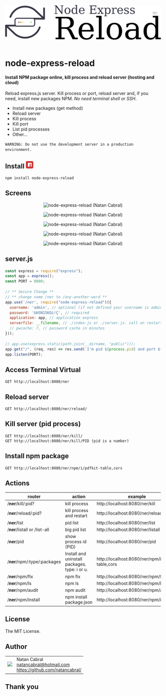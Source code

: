 <p align="center">
  <br/>
  <br/>
  <img src="https://github.com/natancabral/node-express-reload/blob/main/images/logo.png" alt="node-express-reload (Natan Cabral)"/>
  <br/>
  <br/>
</p>

# node-express-reload
#### Install NPM package online, kill process and reload server (hosting and cloud)
Reload express.js server. Kill process or port, reload server and, if you need, install new packages NPM. *No need terminal shell or SSH*.

- Install new packages (get method)
- Reload server
- Kill process
- Kill port
- List pid processes
- Other...

`WARNING: Do not use the development server in a production environment.`

## Install [<img src="https://github.com/natancabral/node-express-reload/blob/main/public/images/npm-tile.png">](https://www.npmjs.com/package/node-express-reload)

```shell
npm install node-express-reload
```

## Screens

<p align="center">
  <img src="https://github.com/natancabral/node-express-reload/blob/main/images/signin.png" alt="node-express-reload (Natan Cabral)"/>
</p>
<p align="center">
  <img src="https://github.com/natancabral/node-express-reload/blob/main/images/help.png" alt="node-express-reload (Natan Cabral)"/>
</p>
<p align="center">
  <img src="https://github.com/natancabral/node-express-reload/blob/main/images/reload.png" alt="node-express-reload (Natan Cabral)"/>
</p>
<p align="center">
  <img src="https://github.com/natancabral/node-express-reload/blob/main/images/npm-ls.png" alt="node-express-reload (Natan Cabral)"/>
</p>
<p align="center">
  <img src="https://github.com/natancabral/node-express-reload/blob/main/images/npm-ls.png" alt="node-express-reload (Natan Cabral)"/>
</p>

## server.js

```js
const express = require("express");
const app = express();
const PORT = 8080;

// ** Secure Change **
// ** change name /ner to /any-another-word **
app.use('/ner', require("node-express-reload")({
  username: 'admin', // optional (if not defined your username is admin)
  password: '&HSN15KQi!Ç', // required
  application: app, // application express
  serverfile: __filename, // ./index.js or ./server.js. call on restart
  // pwcache: 7, // password cache in minutes
}));

// app.use(express.static(path.join(__dirname, "public")));
app.get("/", (req, res) => res.send(`I'm pid ${process.pid} and port ${PORT}`));
app.listen(PORT);
```

<!-- 
## output

```shell
> I'm pid 849113 and port 8080
```
--> 

## Access Terminal Virtual
```
GET http://localhost:8080/ner
```

## Reload server
```
GET http://localhost:8080/ner/reload/
```

## Kill server (pid process)

```
GET http://localhost:8080/ner/kill/
GET http://localhost:8080/ner/kill/PID (pid is a number)
```

## Install npm package

```
GET http://localhost:8080/ner/npm/i/pdfkit-table,cors
```

<!-- 
## output

```shell
reload requested 👍
...
reload complete ✅
```
-->

## Actions

<!-- | /**ner**/secure | You need set permission to enter | http://localhost:8080/ner/secure | -->


| router | action | example |
| -------| -------| --------|
| /**ner**/kill/:pid? | kill process | http://localhost:8080/ner/kill |
| /**ner**/reload/:pid? | kill process and restart | http://localhost:8080/ner/reload |
| /**ner**/list | pid list | http://localhost:8080/ner/list |
| /**ner**/listall or /list-all | big pid list | http://localhost:8080/ner/listall |
| /**ner**/pid | show process id (PID) | http://localhost:8080/ner/pid |
| /**ner**/npm/:type/:packages | Install and uninstall packages. type: i or u. | http://localhost:8080/ner/npm/i/pdfkit-table,cors |
| /**ner**/npm/fix | npm fix | http://localhost:8080/ner/npm/fix |
| /**ner**/npm/ls | npm ls | http://localhost:8080/ner/npm/ls |
| /**ner**/npm/audit | npm audit | http://localhost:8080/ner/npm/audit |
| /**ner**/npm/install | npm install package.json | http://localhost:8080/ner/npm/install |

## License

The MIT License.

## Author

<table>
  <tr>
    <td>
      <img src="https://github.com/natancabral.png?s=100" width="100"/>
    </td>
    <td>
      Natan Cabral<br />
      <a href="mailto:natancabral@hotmail.com">natancabral@hotmail.com</a><br />
      <a href="https://github.com/natancabral/">https://github.com/natancabral/</a>
    </td>
  </tr>
</table>

## Thank you